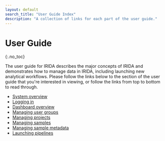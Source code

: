 ```yaml
---
layout: default
search_title: "User Guide Index"
description: "A collection of links for each part of the user guide."
---
```


User Guide
==========
{:.no_toc}

The user guide for IRIDA describes the major concepts of IRIDA and demonstrates how to manage data in IRIDA, including launching new analytical workflows. Please follow the links below to the section of the user guide that you're interested in viewing, or follow the links from top to bottom to read through.

* [System overview](system-overview/)
* [Logging in](login/)
* [Dashboard overview](dashboard/)
* [Managing user groups](user-groups/)
* [Managing projects](project/)
* [Managing samples](samples/)
* [Managing sample metadata](sample-metadata/)
* [Launching pipelines](pipelines/)
